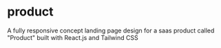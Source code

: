 # product
A fully responsive concept landing page design for a saas product called "Product" built with React.js and Tailwind CSS
